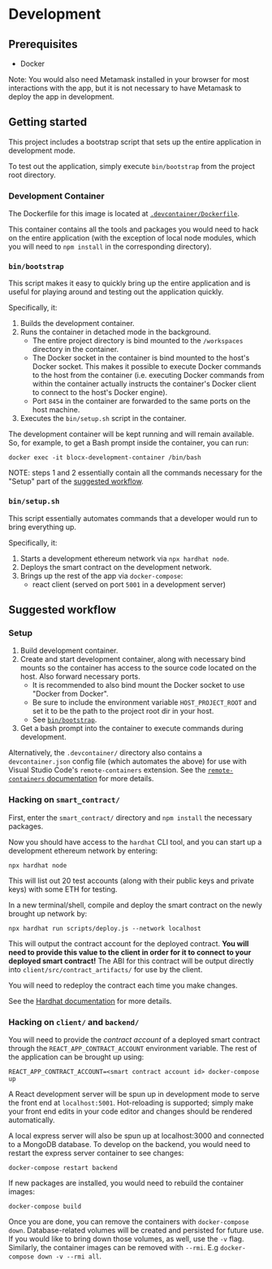 # Development

## Prerequisites

- Docker

Note: You would also need Metamask installed in your browser for most interactions with the app, but it is not necessary to have Metamask to deploy the app in development.

## Getting started

This project includes a bootstrap script that sets up the entire application in development mode.

To test out the application, simply execute `bin/bootstrap` from the project root directory.

### Development Container

The Dockerfile for this image is located at [`.devcontainer/Dockerfile`](../.devcontainer/Dockerfile).

This container contains all the tools and packages you would need to hack on the entire application (with the exception of local node modules, which you will need to `npm install` in the corresponding directory).

### `bin/bootstrap`

This script makes it easy to quickly bring up the entire application and is useful for playing around and testing out the application quickly.

Specifically, it:
1. Builds the development container.
2. Runs the container in detached mode in the background.
    - The entire project directory is bind mounted to the `/workspaces` directory in the container.
    - The Docker socket in the container is bind mounted to the host's Docker socket. This makes it possible to execute Docker commands to the host from the container (i.e. executing Docker commands from within the container actually instructs the container's Docker client to connect to the host's Docker engine).
    - Port `8454` in the container are forwarded to the same ports on the host machine.
3. Executes the `bin/setup.sh` script in the container.

The development container will be kept running and will remain available. So, for example, to get a Bash prompt inside the container, you can run:

```
docker exec -it blocx-development-container /bin/bash
```

NOTE: steps 1 and 2 essentially contain all the commands necessary for the "Setup" part of the [suggested workflow](#suggested-workflow).

### `bin/setup.sh`

This script essentially automates commands that a developer would run to bring everything up.

Specifically, it:
1. Starts a development ethereum network via `npx hardhat node`.
2. Deploys the smart contract on the development network.
3. Brings up the rest of the app via `docker-compose`:
    - react client (served on port `5001` in a development server)

## Suggested workflow

### Setup

1. Build development container.
2. Create and start development container, along with necessary bind mounts so the container has access to the source code located on the host. Also forward necessary ports.
    - It is recommended to also bind mount the Docker socket to use "Docker from Docker".
    - Be sure to include the environment variable `HOST_PROJECT_ROOT` and set it to be the path to the project root dir in your host.
    - See [`bin/bootstrap`](../bin/bootstrap).
3. Get a bash prompt into the container to execute commands during development.

Alternatively, the `.devcontainer/` directory also contains a `devcontainer.json` config file (which automates the above) for use with Visual Studio Code's `remote-containers` extension. See the [`remote-containers` documentation](https://code.visualstudio.com/docs/remote/containers-tutorial) for more details.

### Hacking on `smart_contract/`

First, enter the `smart_contract/` directory and `npm install` the necessary packages.

Now you should have access to the `hardhat` CLI tool, and you can start up a development ethereum network by entering:
```
npx hardhat node
```
This will list out 20 test accounts (along with their public keys and private keys) with some ETH for testing.

In a new terminal/shell, compile and deploy the smart contract on the newly brought up network by:
```
npx hardhat run scripts/deploy.js --network localhost
```
This will output the contract account for the deployed contract. **You will need to provide this value to the client in order for it to connect to your deployed smart contract!**
The ABI for this contract will be output directly into `client/src/contract_artifacts/` for use by the client.

You will need to redeploy the contract each time you make changes.

See the [Hardhat documentation](https://hardhat.org/getting-started/) for more details.

### Hacking on `client/` and `backend/`

You will need to provide the _contract account_ of a deployed smart contract through the `REACT_APP_CONTRACT_ACCOUNT` environment variable. The rest of the application can be brought up using:
```
REACT_APP_CONTRACT_ACCOUNT=<smart contract account id> docker-compose up
```
A React development server will be spun up in development mode to serve the front end at `localhost:5001`.
Hot-reloading is supported; simply make your front end edits in your code editor and changes should be rendered automatically. 

A local express server will also be spun up at localhost:3000 and connected to a MongoDB database. To develop on the backend, you would need to restart the express server container to see changes:
```
docker-compose restart backend
```

If new packages are installed, you would need to rebuild the container images:
```
docker-compose build
```

Once you are done, you can remove the containers with `docker-compose down`.
Database-related volumes will be created and persisted for future use. If you would like to bring down those volumes, as well, use the `-v` flag. Similarly, the container images can be removed with `--rmi`. E.g `docker-compose down -v --rmi all`. 
